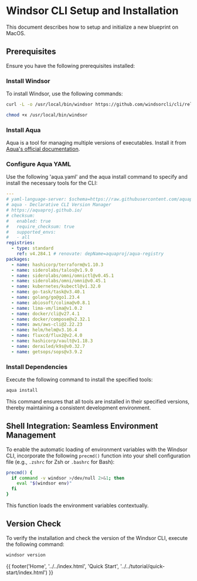 # Windsor CLI Setup and Installation

This document describes how to setup and initialize a new blueprint on MacOS.  

## Prerequisites

Ensure you have the following prerequisites installed:

### Install Windsor

To install Windsor, use the following commands:

```bash
curl -L -o /usr/local/bin/windsor https://github.com/windsorcli/cli/releases/download/v0.1.1/windsor-darwin-arm64
```
```bash
chmod +x /usr/local/bin/windsor
```

### Install Aqua

Aqua is a tool for managing multiple versions of executables. Install it from [Aqua's official documentation](https://aquaproj.github.io/docs/install).


### Configure Aqua YAML

Use the following 'aqua.yaml' and the aqua install command to specify and install the necessary tools for the CLI:

```yaml
---
# yaml-language-server: $schema=https://raw.githubusercontent.com/aquaproj/aqua/main/json-schema/aqua-yaml.json
# aqua - Declarative CLI Version Manager
# https://aquaproj.github.io/
# checksum:
#   enabled: true
#   require_checksum: true
#   supported_envs:
#   - all
registries:
  - type: standard
    ref: v4.284.1 # renovate: depName=aquaproj/aqua-registry
packages:
  - name: hashicorp/terraform@v1.10.3
  - name: siderolabs/talos@v1.9.0
  - name: siderolabs/omni/omnictl@v0.45.1
  - name: siderolabs/omni/omni@v0.45.1
  - name: kubernetes/kubectl@v1.32.0
  - name: go-task/task@v3.40.1
  - name: golang/go@go1.23.4
  - name: abiosoft/colima@v0.8.1
  - name: lima-vm/lima@v1.0.2
  - name: docker/cli@v27.4.1
  - name: docker/compose@v2.32.1
  - name: aws/aws-cli@2.22.23
  - name: helm/helm@v3.16.4
  - name: fluxcd/flux2@v2.4.0
  - name: hashicorp/vault@v1.18.3
  - name: derailed/k9s@v0.32.7
  - name: getsops/sops@v3.9.2
```

### Install Dependencies

Execute the following command to install the specified tools:

```bash
aqua install
```

This command ensures that all tools are installed in their specified versions, thereby maintaining a consistent development environment.


## Shell Integration: Seamless Environment Management

To enable the automatic loading of environment variables with the Windsor CLI, incorporate the following `precmd()` function into your shell configuration file (e.g., `.zshrc` for Zsh or `.bashrc` for Bash):

```bash
precmd() {
  if command -v windsor >/dev/null 2>&1; then
    eval "$(windsor env)"
  fi
}
```

This function loads the environment variables contextually.

## Version Check

To verify the installation and check the version of the Windsor CLI, execute the following command:

```bash
windsor version
```

<div>
  {{ footer('Home', '../../index.html', 'Quick Start', '../../tutorial/quick-start/index.html') }}
</div>

<script>
  document.getElementById('previousButton').addEventListener('click', function() {
    window.location.href = '../../index.html'; 
  });
  document.getElementById('nextButton').addEventListener('click', function() {
    window.location.href = '../../tutorial/quick-start/index.html'; 
  });
</script>
